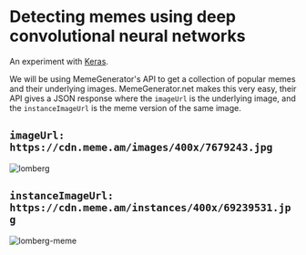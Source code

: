 # Detecting memes using deep convolutional neural networks 

An experiment with [Keras](http://keras.io). 


We will be using MemeGenerator's API to get a collection of popular memes 
and their underlying images. MemeGenerator.net makes this very easy, their 
API gives a JSON response where the `imageUrl` is the underlying image, and 
the `instanceImageUrl` is the meme version of the same image. 

## `imageUrl: https://cdn.meme.am/images/400x/7679243.jpg`

![lomberg](https://cdn.meme.am/images/400x/7679243.jpg)

## `instanceImageUrl: https://cdn.meme.am/instances/400x/69239531.jpg`

![lomberg-meme](https://cdn.meme.am/instances/400x/69239531.jpg)

